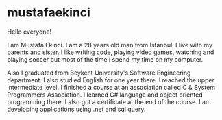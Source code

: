 # mustafaekinci
Hello everyone!

I am Mustafa Ekinci. I am a 28 years old man from Istanbul. I live with my parents and sister. I like writing code, playing video games, watching and playing soccer but most of the time i spend my time on my computer.

Also I graduated from Beykent University's Software Engineering department. I also studied English for one year there. I reached the upper intermediate level. I finished a course at an association called C & System Programmers Association. I learned C# language and object oriented programming there. I also got a certificate at the end of the course. I am developing applications using .net and sql query.

